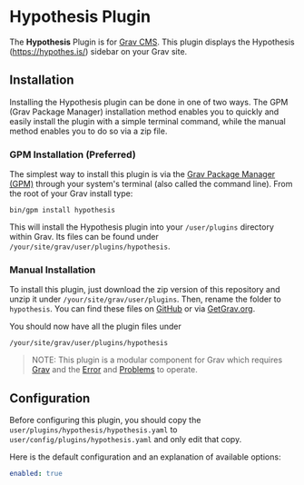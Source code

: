 # Hypothesis Plugin

The **Hypothesis** Plugin is for [Grav CMS](http://github.com/getgrav/grav). This plugin displays the Hypothesis (https://hypothes.is/) sidebar on your Grav site.

## Installation

Installing the Hypothesis plugin can be done in one of two ways. The GPM (Grav Package Manager) installation method enables you to quickly and easily install the plugin with a simple terminal command, while the manual method enables you to do so via a zip file.

### GPM Installation (Preferred)

The simplest way to install this plugin is via the [Grav Package Manager (GPM)](http://learn.getgrav.org/advanced/grav-gpm) through your system's terminal (also called the command line).  From the root of your Grav install type:

    bin/gpm install hypothesis

This will install the Hypothesis plugin into your `/user/plugins` directory within Grav. Its files can be found under `/your/site/grav/user/plugins/hypothesis`.

### Manual Installation

To install this plugin, just download the zip version of this repository and unzip it under `/your/site/grav/user/plugins`. Then, rename the folder to `hypothesis`. You can find these files on [GitHub](https://github.com/paul-hibbitts/grav-plugin-hypothesis) or via [GetGrav.org](http://getgrav.org/downloads/plugins#extras).

You should now have all the plugin files under

    /your/site/grav/user/plugins/hypothesis

> NOTE: This plugin is a modular component for Grav which requires [Grav](http://github.com/getgrav/grav) and the [Error](https://github.com/getgrav/grav-plugin-error) and [Problems](https://github.com/getgrav/grav-plugin-problems) to operate.

## Configuration

Before configuring this plugin, you should copy the `user/plugins/hypothesis/hypothesis.yaml` to `user/config/plugins/hypothesis.yaml` and only edit that copy.

Here is the default configuration and an explanation of available options:

```yaml
enabled: true
```
